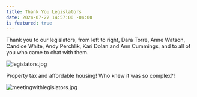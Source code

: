 ```yaml
---
title: Thank You Legislators
date: 2024-07-22 14:57:00 -04:00
is featured: true
---
```


Thank you to our legislators, from left to right, Dara Torre, Anne Watson, Candice White, Andy Perchlik, Kari Dolan and Ann Cummings, and to all of you who came to chat with them.

![legislators.jpg](/uploads/legislators.jpg)

Property tax and affordable housing! Who knew it was so complex?!

![meetingwithlegislators.jpg](/uploads/meetingwithlegislators.jpg)